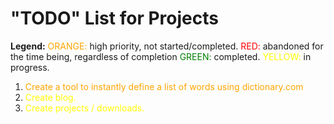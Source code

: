 "TODO" List for Projects
=============
**Legend:**
<font color="orange">ORANGE:</font> high priority, not started/completed.
<font color="red">RED:</font> abandoned for the time being, regardless of completion
<font color="green">GREEN:</font> completed.
<font color="yellow">YELLOW:</font> in progress.
1. <font color="orange">Create a tool to instantly define a list of words using dictionary.com</font>
2. <font color="yellow">Create blog.</font>
3. <font color="yellow">Create projects / downloads.</font>
